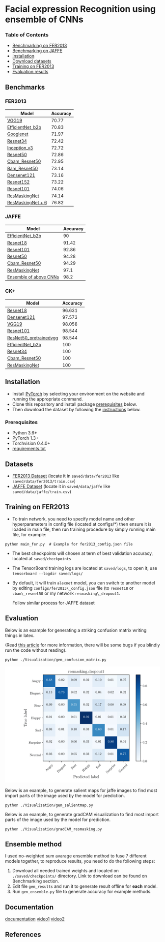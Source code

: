 # Facial expression Recognition using ensemble of CNNs

### Table of Contents
- <a href='###FER2013'>Benchmarking on FER2013</a>
- <a href='###JAFFE'>Benchmarking on JAFFE</a>
- <a href='#install'>Installation</a>
- <a href='#datasets'>Download datasets</a>
- <a href='#train_fer'>Training on FER2013</a>
- <a href='#eval'>Evaluation results</a>

## Benchmarks
### FER2013

Model | Accuracy |
---------|--------|
[VGG19](www.google.com)  | 70.77|
[EfficientNet_b2b](www.google.com)|70.83|
[Googlenet](www.google.com) | 71.97
[Resnet34](www.google.com) | 72.42
[Inception\_v3](www.google.com) | 72.72
[Resnet50](www.google.com) | 72.86
[Cbam\_Resnet50](www.google.com) | 72.95
[Bam\_Resnet50](www.google.com) | 73.14
[Densenet121](www.google.com) | 73.16
[Resnet152](www.google.com) | 73.22
[Resnet101](www.google.com) | 74.06
[ResMaskingNet](www.google.com) | 74.14
[ResMaskingNet + 6](www.google.com) | 76.82

### JAFFE

Model | Accuracy |
---------|--------|
[EfficientNet_b2b](www.google.com)|90|
[Resnet18](www.google.com) | 91.42
[Resnet101](www.google.com) | 92.86
[Resnet50](www.google.com) | 94.28
[Cbam\_Resnet50](www.google.com) | 94.29
[ResMaskingNet](www.google.com) | 97.1
[Ensemble of above CNNs](www.google.com) | 98.2

### CK+

Model | Accuracy |
---------|--------|
[Resnet18](www.google.com) | 96.631
[Densenet121](www.google.com)  |97.573|
[VGG19](www.google.com)  | 98.058|
[Resnet101](www.google.com) | 98.544
[ResNet50_pretrainedvgg](www.google.com) | 98.544
[EfficientNet_b2b](www.google.com)|100|
[Resnet34](www.google.com) | 100
[Cbam\_Resnet50](www.google.com) | 100
[ResMaskingNet](www.google.com) | 100

<p id="install"></p>


## Installation
- Install [PyTorch](http://pytorch.org/) by selecting your environment on the website and running the appropriate command.
- Clone this repository and install package [prerequisites](#prerequisites) below.
- Then download the dataset by following the [instructions](#datasets) below.


### Prerequisites

* Python 3.6+
* PyTorch 1.3+
* Torchvision 0.4.0+
* [requirements.txt](requirements.txt)


<p id="datasets"></p>


## Datasets

- [FER2013 Dataset](https://drive.google.com/drive/folders/1zSTESJHLTzwLy5GbJd0984fQyKOR8nOg?usp=sharing) (locate it in ```saved/data/fer2013``` like ```saved/data/fer2013/train.csv```)
- [JAFFE Dataset](https://drive.google.com/drive/folders/1V00bMSZFdE9rc1Ujc2MsaktWiCWcb8tX?usp=sharing) (locate it in ```saved/data/jaffe``` like ```saved/data/jaffe/train.csv```)

## Training on FER2013

- To train network, you need to specify model name and other hyperparameters in config file (located at configs/\*) then ensure it is loaded in main file, then run training procedure by simply running main file, for example:

```Shell
python main_fer.py  # Example for fer2013_config.json file
```

- The best checkpoints will chosen at term of best validation accuracy, located at ```saved/checkpoints```
- The TensorBoard training logs are located at ```saved/logs```, to open it, use ```tensorboard --logdir saved/logs/```

- By default, it will train `alexnet` model, you can switch to another model by editing `configs/fer2013\_config.json` file (to `resnet18` or `cbam\_resnet50` or my network `resmasking\_dropout1`.

  Follow similar process for JAFFE dataset

## Evaluation

Below is an example for generating a striking confusion matrix writing things in latex.

(Read [this article](https://matplotlib.org/3.1.1/tutorials/text/usetex.html) for more information, there will be some bugs if you blindly run the code without reading).

```Shell
python ./Visualization/gen_confusion_matrix.py
```

<p align="center">
<img width=600 src= "./saved/confusion_matrices/fer2013/cm_resmasking_dropout1_rot30_2019Nov17_14.33-1.png">
</p>

Below is an example, to generate salient maps for jaffe images to find most import parts of the image used by the model for prediction.

```Shell
python ./Visualization/gen_salientmap.py
```

Below is an example, to generate gradCAM visualization to find most import parts of the image used by the model for prediction.

```Shell
python ./Visualization/gradCAM_resmasking.py
```


## Ensemble method

I used no-weighted sum avarage ensemble method to fuse 7 different models together, to reproduce results, you need to do the following steps:

1. Download all needed trained weights and located on ```./saved/checkpoints/``` directory.  Link to download can be found on Benchmarking section.
2. Edit file ```gen_results``` and run it to generate result offline for **each** model.
3. Run ```gen_ensemble.py``` file to generate accuracy for example methods.

## Documentation

[documentation](https://drive.google.com/file/d/1t5RDEYSFVQ0NgLf8DPgPNxizbKdrRmOc/view?usp=sharing)
[video1](https://drive.google.com/file/d/1ULS74mXyXUikQRxkLbJYd_NVIwuO03-3/view?usp=sharing)
[video2](https://drive.google.com/file/d/1BQu_PUiSaHytONIfphx4J2pdIljom27z/view?usp=sharing)

## References
